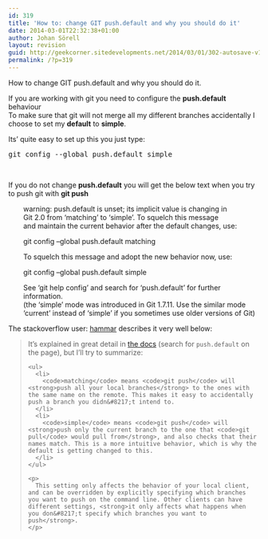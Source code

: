 ```yaml
---
id: 319
title: 'How to: change GIT push.default and why you should do it'
date: 2014-03-01T22:32:38+01:00
author: Johan Sörell
layout: revision
guid: http://geekcorner.sitedevelopments.net/2014/03/01/302-autosave-v1/
permalink: /?p=319
---
```

How to change GIT push.default and why you should do it.

If you are working with git you need to configure the **push.default** behaviour  
To make sure that git will not merge all my different branches accidentally I choose to set my **default** to **simple**.

Its&#8217; quite easy to set up this you just type:

<pre class="toolbar:2 nums:false lang:default decode:true">git config --global push.default simple</pre>

&nbsp;

If you do not change **push.default** you will get the below text when you try to push git with **git push**

<p style="padding-left: 30px;">
  warning: push.default is unset; its implicit value is changing in<br /> Git 2.0 from &#8216;matching&#8217; to &#8216;simple&#8217;. To squelch this message<br /> and maintain the current behavior after the default changes, use:
</p>

<p style="padding-left: 30px;">
  git config &#8211;global push.default matching
</p>

<p style="padding-left: 30px;">
  To squelch this message and adopt the new behavior now, use:
</p>

<p style="padding-left: 30px;">
  git config &#8211;global push.default simple
</p>

<p style="padding-left: 30px;">
  See &#8216;git help config&#8217; and search for &#8216;push.default&#8217; for further information.<br /> (the &#8216;simple&#8217; mode was introduced in Git 1.7.11. Use the similar mode<br /> &#8216;current&#8217; instead of &#8216;simple&#8217; if you sometimes use older versions of Git)
</p>

<div class="post-text">
  <p>
    The stackoverflow user: <a title="hammar" href="http://stackoverflow.com/users/98117/hammar">hammar</a> describes it very well below:
  </p>
  
  <blockquote title="Pasted from hammar's comment on stackoverflow">
    <p>
      It&#8217;s explained in great detail in <a href="http://git-scm.com/docs/git-config.html">the docs</a> (search for <code>push.default</code> on the page), but I&#8217;ll try to summarize:
    </p>
    
    <ul>
      <li>
        <code>matching</code> means <code>git push</code> will <strong>push all your local branches</strong> to the ones with the same name on the remote. This makes it easy to accidentally push a branch you didn&#8217;t intend to.
      </li>
      <li>
        <code>simple</code> means <code>git push</code> will <strong>push only the current branch to the one that <code>git pull</code> would pull from</strong>, and also checks that their names match. This is a more intuitive behavior, which is why the default is getting changed to this.
      </li>
    </ul>
    
    <p>
      This setting only affects the behavior of your local client, and can be overridden by explicitly specifying which branches you want to push on the command line. Other clients can have different settings, <strong>it only affects what happens when you don&#8217;t specify which branches you want to push</strong>.
    </p>
  </blockquote>
</div>

&nbsp;